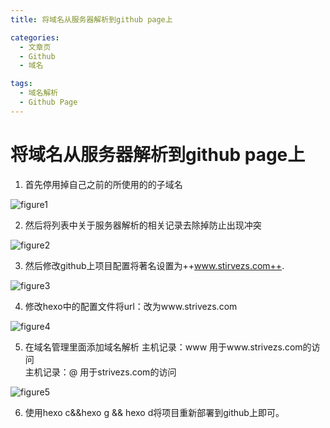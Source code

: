 ```yaml
---
title: 将域名从服务器解析到github page上

categories:
  - 文章页
  - Github
  - 域名

tags:
  - 域名解析
  - Github Page
---
```

# 将域名从服务器解析到github page上
1. 首先停用掉自己之前的所使用的的子域名

![figure1](https://gitee.com/zyp521/upload_image/raw/master/n2rrTi.png)

2. 然后将列表中关于服务器解析的相关记录去除掉防止出现冲突

![figure2](https://gitee.com/zyp521/upload_image/raw/master/JzKtQB.png)

3. 然后修改github上项目配置将著名设置为++www.stirvezs.com++.

![figure3](https://gitee.com/zyp521/upload_image/raw/master/jnIjhS.png)

4. 修改hexo中的配置文件将url：改为www.strivezs.com

![figure4](https://gitee.com/zyp521/upload_image/raw/master/5cew7x.png)

5. 在域名管理里面添加域名解析
主机记录：www 用于www.strivezs.com的访问  
主机记录：@ 用于strivezs.com的访问

![figure5](https://gitee.com/zyp521/upload_image/raw/master/LdTBEN.png)

6. 使用hexo c&&hexo g && hexo d将项目重新部署到github上即可。